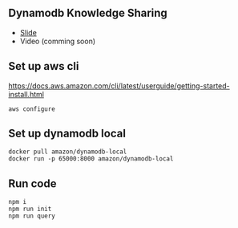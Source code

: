 ## Dynamodb Knowledge Sharing
- [Slide](https://docs.google.com/presentation/d/1GX2dxHTsok3OhC6wYEbQi-YoLTzTIXjp141ICED3r8Y/edit?usp=sharing)
- Video (comming soon)

## Set up aws cli
https://docs.aws.amazon.com/cli/latest/userguide/getting-started-install.html
```
aws configure
```

## Set up dynamodb local
```
docker pull amazon/dynamodb-local
docker run -p 65000:8000 amazon/dynamodb-local
```

## Run code
```
npm i
npm run init
npm run query
```
